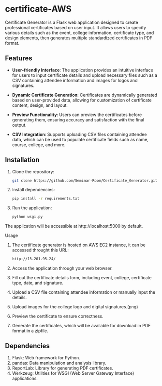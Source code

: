 # certificate-AWS

Certificate Generator is a Flask web application designed to create professional certificates based on user input. It allows users to specify various details such as the event, college information, certificate type, and design elements, then generates multiple standardized certificates in PDF format.

## Features

- **User-friendly Interface**: The application provides an intuitive interface for users to input certificate details and upload necessary files such as a CSV containing attendee information and images for logos and signatures.

- **Dynamic Certificate Generation**: Certificates are dynamically generated based on user-provided data, allowing for customization of certificate content, design, and layout.

- **Preview Functionality**: Users can preview the certificates before generating them, ensuring accuracy and satisfaction with the final output.

- **CSV Integration**: Supports uploading CSV files containing attendee data, which can be used to populate certificate fields such as name, course, college, and more.

## Installation

1. Clone the repository:

   ```bash
   git clone https://github.com/Seminar-Room/Certificate_Generator.git
2. Install dependencies:
    ```bash
    pip install -r requirements.txt
3. Run the application:
    ```bash
    python wsgi.py

The application will be accessible at http://localhost:5000 by default.

Usage
1. The certificate generator is hosted on AWS EC2 instance, it can be accessed throught this URL:
    ```bash
    http://13.201.95.24/

2. Access the application through your web browser.

3. Fill out the certificate details form, including event, college, certificate type, date, and signature.

4. Upload a CSV file containing attendee information or manually input the details.

5. Upload images for the college logo and digital signatures.(png)

6. Preview the certificate to ensure correctness.

7. Generate the certificates, which will be available for download in PDF format in a zipfile.

## Dependencies
1. Flask: Web framework for Python.
2. pandas: Data manipulation and analysis library.
3. ReportLab: Library for generating PDF certificates.
4. Werkzeug: Utilities for WSGI (Web Server Gateway Interface) applications.